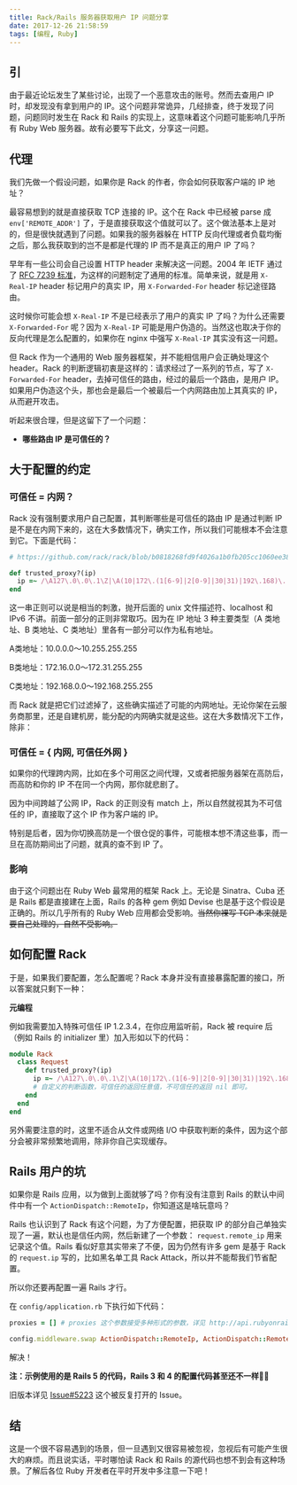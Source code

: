```yaml
---
title: Rack/Rails 服务器获取用户 IP 问题分享
date: 2017-12-26 21:58:59
tags: [编程, Ruby]
---
```


## 引

由于最近论坛发生了某些讨论，出现了一个恶意攻击的账号。然而去查用户 IP 时，却发现没有拿到用户的 IP。这个问题非常诡异，几经排查，终于发现了问题，问题同时发生在 Rack 和 Rails 的实现上，这意味着这个问题可能影响几乎所有 Ruby Web 服务器。故有必要写下此文，分享这一问题。

## 代理

我们先做一个假设问题，如果你是 Rack 的作者，你会如何获取客户端的 IP 地址？

最容易想到的就是直接获取 TCP 连接的 IP。这个在 Rack 中已经被 parse 成  `env['REMOTE_ADDR']` 了，于是直接获取这个值就可以了。这个做法基本上是对的，但是很快就遇到了问题。如果我的服务器躲在 HTTP 反向代理或者负载均衡之后，那么我获取到的岂不是都是代理的 IP 而不是真正的用户 IP 了吗？

早年有一些公司会自己设置 HTTP header 来解决这一问题。2004 年 IETF 通过了 [RFC 7239 标准](https://tools.ietf.org/html/rfc7239)，为这样的问题制定了通用的标准。简单来说，就是用 `X-Real-IP` header 标记用户的真实 IP，用 `X-Forwarded-For` header 标记途径路由。

这时候你可能会想 `X-Real-IP` 不是已经表示了用户的真实 IP 了吗？为什么还需要 `X-Forwarded-For` 呢？因为 `X-Real-IP` 可能是用户伪造的。当然这也取决于你的反向代理是怎么配置的，如果你在 nginx 中强写 `X-Real-IP` 其实没有这一问题。

但 Rack 作为一个通用的 Web 服务器框架，并不能相信用户会正确处理这个 header。Rack 的判断逻辑初衷是这样的：请求经过了一系列的节点，写了 `X-Forwarded-For` header，去掉可信任的路由，经过的最后一个路由，是用户 IP。如果用户伪造这个头，那也会是最后一个被最后一个内网路由加上其真实的 IP，从而避开攻击。

听起来很合理，但是这留下了一个问题：

- **哪些路由 IP 是可信任的？**

## 大于配置的约定

### 可信任 = 内网？

Rack 没有强制要求用户自己配置，其判断哪些是可信任的路由 IP 是通过判断 IP 是不是在内网下来的，这在大多数情况下，确实工作，所以我们可能根本不会注意到它。下面是代码：

```ruby
# https://github.com/rack/rack/blob/b0818268fd9f4026a1b0fb205cc1060ee38a23cc/lib/rack/request.rb#L419

def trusted_proxy?(ip)
  ip =~ /\A127\.0\.0\.1\Z|\A(10|172\.(1[6-9]|2[0-9]|30|31)|192\.168)\.|\A::1\Z|\Afd[0-9a-f]{2}:.+|\Alocalhost\Z|\Aunix\Z|\Aunix:/i
end
```

这一串正则可以说是相当的刺激，抛开后面的 unix 文件描述符、localhost 和 IPv6 不讲。前面一部分的正则非常取巧。因为在 IP 地址 3 种主要类型（A 类地址、B 类地址、C 类地址）里各有一部分可以作为私有地址。

A类地址：10.0.0.0～10.255.255.255 

B类地址：172.16.0.0～172.31.255.255 

C类地址：192.168.0.0～192.168.255.255

而 Rack 就是把它们过滤掉了，这些确实描述了可能的内网地址。无论你架在云服务商那里，还是自建机房，能分配的内网确实就是这些。这在大多数情况下工作，除非：

### 可信任 = { 内网, 可信任外网 }

如果你的代理跨内网，比如在多个可用区之间代理，又或者把服务器架在高防后，而高防和你的 IP 不在同一个内网，那你就悲剧了。

因为中间跨越了公网 IP，Rack 的正则没有 match 上，所以自然就视其为不可信任的 IP，直接取了这个 IP 作为客户端的 IP。

特别是后者，因为你切换高防是一个很仓促的事件，可能根本想不清这些事，而一旦在高防期间出了问题，就真的查不到 IP 了。

### 影响

由于这个问题出在 Ruby Web 最常用的框架 Rack 上。无论是 Sinatra、Cuba 还是 Rails 都是直接建在上面，Rails 的各种 gem 例如 Devise 也是基于这个假设是正确的。所以几乎所有的 Ruby Web 应用都会受影响。~~当然你裸写 TCP 本来就是要自己处理的，自然不受影响。~~

## 如何配置 Rack

于是，如果我们要配置，怎么配置呢？Rack 本身并没有直接暴露配置的接口，所以答案就只剩下一种：

**元编程**

例如我需要加入特殊可信任 IP 1.2.3.4，在你应用监听前，Rack 被 require 后（例如 Rails 的 initializer 里）加入形如以下的代码：

```ruby
module Rack
  class Request
    def trusted_proxy?(ip)
      ip =~ /\A127\.0\.0\.1\Z|\A(10|172\.(1[6-9]|2[0-9]|30|31)|192\.168)\.|\A::1\Z|\Afd[0-9a-f]{2}:.+|\Alocalhost\Z|\Aunix\Z|\Aunix:|\A1\.2\.3\.4Z/i
      # 自定义的判断函数，可信任的返回任意值，不可信任的返回 nil 即可。
    end
  end
end
```

另外需要注意的时，这里不适合从文件或网络 I/O 中获取判断的条件，因为这个部分会被非常频繁地调用，除非你自己实现缓存。

## Rails 用户的坑

如果你是 Rails 应用，以为做到上面就够了吗？你有没有注意到 Rails 的默认中间件中有一个 `ActionDispatch::RemoteIp`，你知道这是啥玩意吗？

Rails 也认识到了 Rack 有这个问题，为了方便配置，把获取 IP 的部分自己单独实现了一遍，默认也是信任内网，然后新建了一个参数： `request.remote_ip` 用来记录这个值。Rails 看似好意其实带来了不便，因为仍然有许多 gem 是基于 Rack 的  `request.ip` 写的，比如黑名单工具 Rack Attack，所以并不能帮我们节省配置。

所以你还要再配置一遍 Rails 才行。

在  `config/application.rb`  下执行如下代码：

```ruby
proxies = [] # proxies 这个参数接受多种形式的参数，详见 http://api.rubyonrails.org/classes/ActionDispatch/RemoteIp.html

config.middleware.swap ActionDispatch::RemoteIp, ActionDispatch::RemoteIp, true, proxies
```

解决！

**注：示例使用的是 Rails 5 的代码，Rails 3 和 4 的配置代码甚至还不一样🤦‍♀️**

旧版本详见 [Issue#5223](https://github.com/rails/rails/issues/5223) 这个被反复打开的 Issue。

## 结

这是一个很不容易遇到的场景，但一旦遇到又很容易被忽视，忽视后有可能产生很大的麻烦。而且说实话，平时哪怕读 Rack 和 Rails 的源代码也想不到会有这种场景。了解后各位 Ruby 开发者在平时开发中多注意一下吧！
